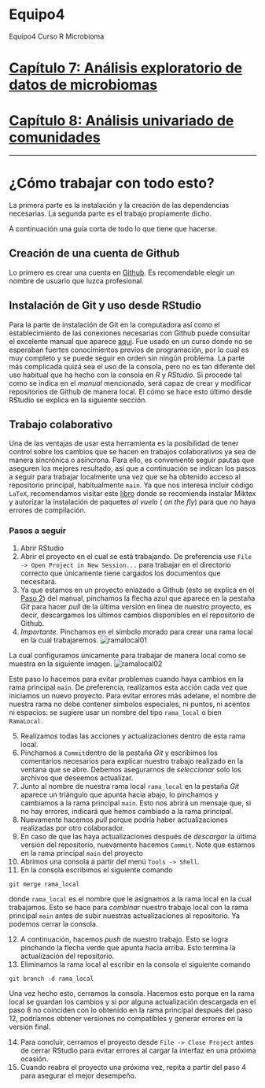 # Equipo4
Equipo4 Curso R Microbioma

# [Capítulo 7: Análisis exploratorio de datos de microbiomas](https://haydeeperuyero.github.io/Equipo4/Chapter7-html)

# [Capítulo 8: Análisis univariado de comunidades](https://haydeeperuyero.github.io/Equipo4/Chapter8-html)

---
# ¿Cómo trabajar con todo esto?

La primera parte es la instalación y la creación de las dependencias necesarias. La segunda parte es el trabajo propiamente dicho.

A continuación una guía corta de todo lo que tiene que hacerse.

## Creación de una cuenta de Github
Lo primero es crear una cuenta en [Github](https://github.com/). Es recomendable elegir un nombre de usuario que luzca profesional.



## Instalación de Git y uso desde RStudio


Para la parte de instalación de Git en la computadora así como el establecimiento de las conexiones necesarias con Github puede consultar el excelente manual que aparece [aquí](https://cfss.uchicago.edu/setup/what-is-git/). Fue usado en un curso donde no se esperaban fuertes conocimientos previos de programación, por lo cual es muy completo y se puede seguir en orden sin ningún problema. La parte más complicada quizá sea el uso de la consola, pero no es tan diferente del uso habitual que ha hecho con la consola en *R* y *RStudio*. Si procede tal como se indica en el _manual_ mencionado, será capaz de crear y modificar repositorios de Github de manera local. El cómo se hace esto último desde RStudio se explica en la siguiente sección.



## Trabajo colaborativo

Una de las ventajas de usar esta herramienta es la posibilidad de tener control sobre los cambios que se hacen en trabajos colaborativos ya sea de manera sincrónica o asíncrona. Para ello, es conveniente seguir pautas que aseguren los mejores resultado, así que a continuación se indican los pasos a seguir para trabajar localmente una vez que se ha obtenido acceso al repositorio principal, habitualmente `main`. Ya que nos interesa incluir código ``LaTeX``, recomendamos visitar este [libro](https://bookdown.org/yihui/rmarkdown-cookbook/install-latex.html) donde se recomienda instalar Miktex y autorizar la instalación de paquetes _al vuelo_ ( _on the fly_) para que no haya errores de compilación.


### Pasos a seguir
  1. Abrir RStudio
  2. Abrir el proyecto en el cual se está trabajando. De preferencia use `File -> Open Project in New Session...` para trabajar en el directorio correcto que únicamente tiene cargados los documentos que necesitará.
  3. Ya que estamos en un proyecto enlazado a Github (esto se explica en el [Paso 2](https://cfss.uchicago.edu/setup/git-with-rstudio/)) del manual, pinchamos la flecha azul que aparece en la pestaña *Git* para hacer _pull_ de la última versión en línea de nuestro proyecto, es decir, descargamos los últimos cambios disponibles en el repositorio de Github.
  4. *Importante*. Pinchamos en el símbolo morado para crear una rama local en la cual trabajaremos.
  ![ramalocal01](images/ramalocal01.jpeg)
  
  La cual configuramos únicamente para trabajar de manera local como se muestra en la siguiente imagen.
  ![ramalocal02](images/ramalocal02.jpeg)
  
  Este paso lo hacemos para evitar problemas cuando haya cambios en la rama principal `main`. De preferencia, realizamos esta acción cada vez que iniciamos un nuevo proyecto. Para evitar errores más adelane, el nombre de nuestra rama no debe contener símbolos especiales, ni puntos, ni acentos ni espacios: se sugiere usar un nombre del tipo `rama_local` o bien `RamaLocal`.
  
  5. Realizamos todas las acciones y actualizaciones dentro de esta rama local.
  6. Pinchamos a ``Commit``dentro de la pestaña *Git* y escribimos los comentarios necesarios para explicar nuestro trabajo realizado en la ventana que se abre. Debemos asegurarnos de _seleccionar_ solo los archivos que deseemos actualizar.
  7. Junto al nombre de nuestra rama local `rama_local` en la pestaña *Git* aparece un triángulo que apunta hacia abajo, lo pinchamos y cambiamos a la rama principal `main`. Esto nos abrirá un mensaje que, si no hay errores, indicará que hemos cambiado a la rama principal.
  8. Nuevamente hacemos _pull_ porque podría haber actualizaciones realizadas por otro colaborador.
  9. En caso de que las haya actualizaciones después de _descargar_ la última versión del repositorio, nuevamente hacemos ``Commit``. Note que estamos en la rama principal `main` del proyecto
  10. Abrimos una consola a partir del menú `Tools -> Shell`.
  11. En la consola escribimos el siguiente comando
  ```
  git merge rama_local
  ```
  donde `rama_local` es el nombre que le asignamos a la rama local en la cual trabajamos. Esto se hace para _combinar_ nuestro trabajo local con la rama principal `main` antes de subir nuestras actualizaciones al repositorio. Ya podemos cerrar la consola.
  
  12. A continuación, hacemos _push_ de nuestro trabajo. Esto se logra pinchando la flecha verde que apunta hacia arriba. Esto termina la actualización del repositorio.
  13. Eliminamos la rama local al escribir en la consola el siguiente comando
  ```
  git branch -d rama_local
  ```
  Una vez hecho esto, cerramos la consola. Hacemos esto porque en la rama local se guardan los cambios y si por alguna actualización descargada en el paso 8 no coinciden con lo obtenido en la rama principal después del paso 12, podríamos obtener versiones no compatibles y generar errores en la versión final.
  
  14. Para concluir, cerramos el proyecto desde `File -> Close Project` antes de cerrar RStudio para evitar errores al cargar la interfaz en una próxima ocasión.
  15. Cuando reabra el proyecto una próxima vez, repita a partir del paso 4 para asegurar el mejor desempeño.
